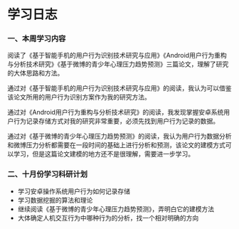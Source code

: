 学习日志
===
### 一、本周学习内容
阅读了《基于智能手机的用户行为识别技术研究与应用》《Android用户行为重构与分析技术研究》《基于微博的青少年心理压力趋势预测》三篇论文，理解了研究的大体思路和方法。

通过对《基于智能手机的用户行为识别技术研究与应用》的阅读，我认为可以借鉴该论文所用的用户行为识别方案作为我的研究方法。

通过对《Android用户行为重构与分析技术研究》的阅读，我发现掌握安卓系统用户行为记录存储方式对我的研究非常重要，必须先找到用户行为记录的数据。

通过对《基于微博的青少年心理压力趋势预测》的阅读，我认为用户行为数据分析和微博压力分析都需要在一段时间的基础上进行分析和预测，该论文的建模方式可以学习，但是这篇论文建模的地方还不是很理解，需要进一步学习。

### 二、十月份学习科研计划
* 学习安卓操作系统用户行为如何记录存储
* 学习数据挖掘的算法和理论
* 继续阅读《基于微博的青少年心理压力趋势预测》，弄明白它的建模方法
* 大体确定人机交互行为中哪种行为的分析，找一个相对明确的方向


